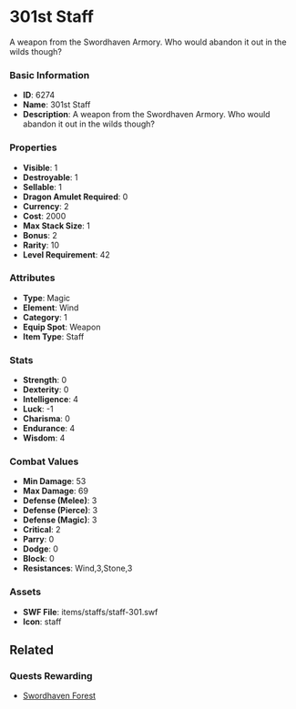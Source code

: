 # 301st Staff

A weapon from the Swordhaven Armory. Who would abandon it out in the wilds though?

### Basic Information

- **ID**: 6274
- **Name**: 301st Staff
- **Description**: A weapon from the Swordhaven Armory. Who would abandon it out in the wilds though?

### Properties

- **Visible**: 1
- **Destroyable**: 1
- **Sellable**: 1
- **Dragon Amulet Required**: 0
- **Currency**: 2
- **Cost**: 2000
- **Max Stack Size**: 1
- **Bonus**: 2
- **Rarity**: 10
- **Level Requirement**: 42

### Attributes

- **Type**: Magic
- **Element**: Wind
- **Category**: 1
- **Equip Spot**: Weapon
- **Item Type**: Staff

### Stats

- **Strength**: 0
- **Dexterity**: 0
- **Intelligence**: 4
- **Luck**: -1
- **Charisma**: 0
- **Endurance**: 4
- **Wisdom**: 4

### Combat Values

- **Min Damage**: 53
- **Max Damage**: 69
- **Defense (Melee)**: 3
- **Defense (Pierce)**: 3
- **Defense (Magic)**: 3
- **Critical**: 2
- **Parry**: 0
- **Dodge**: 0
- **Block**: 0
- **Resistances**: Wind,3,Stone,3

### Assets

- **SWF File**: items/staffs/staff-301.swf
- **Icon**: staff

## Related

### Quests Rewarding

- [Swordhaven Forest](../quests/842-swordhaven-forest.md)

